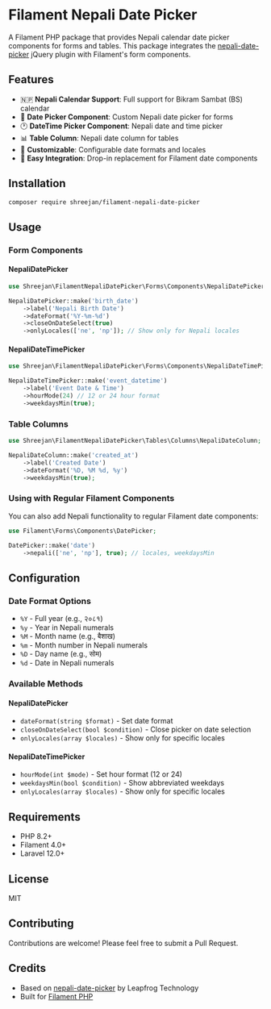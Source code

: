 # Filament Nepali Date Picker

A Filament PHP package that provides Nepali calendar date picker components for forms and tables. This package integrates the [nepali-date-picker](https://github.com/leapfrogtechnology/nepali-date-picker/) jQuery plugin with Filament's form components.

## Features

- 🇳🇵 **Nepali Calendar Support**: Full support for Bikram Sambat (BS) calendar
- 📅 **Date Picker Component**: Custom Nepali date picker for forms
- 🕐 **DateTime Picker Component**: Nepali date and time picker
- 📊 **Table Column**: Nepali date column for tables
- 🎨 **Customizable**: Configurable date formats and locales
- 🔧 **Easy Integration**: Drop-in replacement for Filament date components

## Installation

```bash
composer require shreejan/filament-nepali-date-picker
```

## Usage

### Form Components

#### NepaliDatePicker

```php
use Shreejan\FilamentNepaliDatePicker\Forms\Components\NepaliDatePicker;

NepaliDatePicker::make('birth_date')
    ->label('Nepali Birth Date')
    ->dateFormat('%Y-%m-%d')
    ->closeOnDateSelect(true)
    ->onlyLocales(['ne', 'np']); // Show only for Nepali locales
```

#### NepaliDateTimePicker

```php
use Shreejan\FilamentNepaliDatePicker\Forms\Components\NepaliDateTimePicker;

NepaliDateTimePicker::make('event_datetime')
    ->label('Event Date & Time')
    ->hourMode(24) // 12 or 24 hour format
    ->weekdaysMin(true);
```

### Table Columns

```php
use Shreejan\FilamentNepaliDatePicker\Tables\Columns\NepaliDateColumn;

NepaliDateColumn::make('created_at')
    ->label('Created Date')
    ->dateFormat('%D, %M %d, %y')
    ->weekdaysMin(true);
```

### Using with Regular Filament Components

You can also add Nepali functionality to regular Filament date components:

```php
use Filament\Forms\Components\DatePicker;

DatePicker::make('date')
    ->nepali(['ne', 'np'], true); // locales, weekdaysMin
```

## Configuration

### Date Format Options

- `%Y` - Full year (e.g., २०८१)
- `%y` - Year in Nepali numerals
- `%M` - Month name (e.g., बैशाख)
- `%m` - Month number in Nepali numerals
- `%D` - Day name (e.g., सोम)
- `%d` - Date in Nepali numerals

### Available Methods

#### NepaliDatePicker
- `dateFormat(string $format)` - Set date format
- `closeOnDateSelect(bool $condition)` - Close picker on date selection
- `onlyLocales(array $locales)` - Show only for specific locales

#### NepaliDateTimePicker
- `hourMode(int $mode)` - Set hour format (12 or 24)
- `weekdaysMin(bool $condition)` - Show abbreviated weekdays
- `onlyLocales(array $locales)` - Show only for specific locales

## Requirements

- PHP 8.2+
- Filament 4.0+
- Laravel 12.0+

## License

MIT

## Contributing

Contributions are welcome! Please feel free to submit a Pull Request.

## Credits

- Based on [nepali-date-picker](https://github.com/leapfrogtechnology/nepali-date-picker/) by Leapfrog Technology
- Built for [Filament PHP](https://filamentphp.com/)
